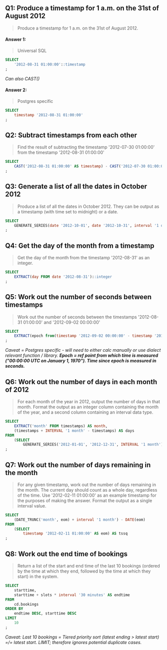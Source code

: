 ## Q1: Produce a timestamp for 1 a.m. on the 31st of August 2012

> Produce a timestamp for 1 a.m. on the 31st of August 2012. 

#### Answer 1: 
> Universal SQL
```sql
SELECT
    '2012-08-31 01:00:00'::timestamp
;
```
*Can also CAST()*


#### Answer 2:
> Postgres specific
```sql
SELECT
    timestamp '2012-08-31 01:00:00'
;
```


## Q2: Subtract timestamps from each other

> Find the result of subtracting the timestamp '2012-07-30 01:00:00' from the timestamp '2012-08-31 01:00:00' 

```sql
SELECT 
    CAST('2012-08-31 01:00:00' AS timestamp) - CAST('2012-07-30 01:00:00' AS timestamp) 
;
```


## Q3: Generate a list of all the dates in October 2012

> Produce a list of all the dates in October 2012. They can be output as a timestamp (with time set to midnight) or a date. 

```sql
SELECT 
	GENERATE_SERIES(date '2012-10-01', date '2012-10-31', interval '1 day') 
;
```


## Q4:  Get the day of the month from a timestamp

> Get the day of the month from the timestamp '2012-08-31' as an integer.

```sql
SELECT 
    EXTRACT(day FROM date '2012-08-31')::integer
;
```


## Q5: Work out the number of seconds between timestamps

> Work out the number of seconds between the timestamps '2012-08-31 01:00:00' and '2012-09-02 00:00:00' 

```sql
SELECT
    EXTRACT(epoch from(timestamp '2012-09-02 00:00:00' - timestamp '2012-08-31 01:00:00'))
;
```

*Caveat = Postgres specific - will need to either calc manually or use dialect relevant function / library.
**Epoch = ref point from which time is measured ("00:00:00 UTC on January 1, 1970"). Time since epoch is measured in seconds.***



## Q6: Work out the number of days in each month of 2012

> For each month of the year in 2012, output the number of days in that month. Format the output as an integer column containing the month of the year, and a second column containing an interval data type. 

```sql
SELECT 
    EXTRACT('month' FROM timestamps) AS month, 
    (timestamps + INTERVAL '1 month' - timestamps) AS days
FROM
	(SELECT 
        GENERATE_SERIES('2012-01-01', '2012-12-31', INTERVAL '1 month') AS timestamps) AS time_period
;
```


## Q7: Work out the number of days remaining in the month

> For any given timestamp, work out the number of days remaining in the month. The current day should count as a whole day, regardless of the time. Use '2012-02-11 01:00:00' as an example timestamp for the purposes of making the answer. Format the output as a single interval value. 

```sql
SELECT 
    (DATE_TRUNC('month', eom) + interval '1 month') - DATE(eom)  
FROM
	(SELECT 
        timestamp '2012-02-11 01:00:00' AS eom) AS tssq
;
```


## Q8: Work out the end time of bookings

> Return a list of the start and end time of the last 10 bookings (ordered by the time at which they end, followed by the time at which they start) in the system. 

```sql
SELECT
	starttime, 
	starttime + slots * interval '30 minutes' AS endtime
FROM 
	cd.bookings
ORDER BY 
    endtime DESC, starttime DESC 
LIMIT 
    10
;
```
*Caveat: Last 10 bookings = Tiered priority sort (latest ending > latest start) =/= latest start. LIMIT; therefore ignores potential duplicate cases.*